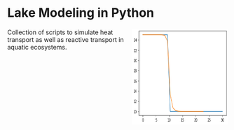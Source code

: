 # Lake Modeling in Python
<a href="url"><img src="Figs/1D_HeatTransport.png" align="right" height="220" width="220" ></a>

Collection of scripts to simulate heat transport as well as reactive transport in aquatic ecosystems.
